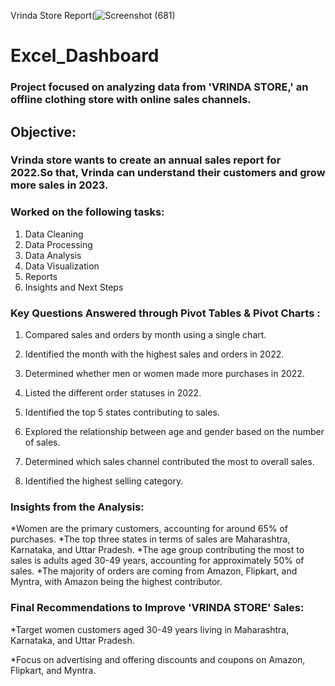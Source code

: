 Vrinda Store Report(![Screenshot (681)](https://github.com/user-attachments/assets/ea016918-15d0-4161-a7bc-304ca9b7aa2c)
# Excel_Dashboard
### Project focused on analyzing data from 'VRINDA STORE,' an offline clothing store with online sales channels.
## Objective:	
### Vrinda store wants to create an annual sales report for 2022.So that, Vrinda can understand their customers and grow more sales in 2023.													
### Worked on the following tasks:
1. Data Cleaning
2. Data Processing
3. Data Analysis
4. Data Visualization
5. Reports
6. Insights and Next Steps

### Key Questions Answered through Pivot Tables & Pivot Charts :

1. Compared sales and orders by month using a single chart.

3. Identified the month with the highest sales and orders in 2022.

3. Determined whether men or women made more purchases in 2022.

4. Listed the different order statuses in 2022.

5. Identified the top 5 states contributing to sales.

6. Explored the relationship between age and gender based on the number of sales.

7. Determined which sales channel contributed the most to overall sales.

8. Identified the highest selling category.

### Insights from the Analysis:

*Women are the primary customers, accounting for around 65% of purchases.
*The top three states in terms of sales are Maharashtra, Karnataka, and Uttar Pradesh.
*The age group contributing the most to sales is adults aged 30-49 years, accounting for approximately 50% of sales.
*The majority of orders are coming from Amazon, Flipkart, and Myntra, with Amazon being the highest contributor.

### Final Recommendations to Improve 'VRINDA STORE' Sales:

*Target women customers aged 30-49 years living in Maharashtra, Karnataka, and Uttar Pradesh.

*Focus on advertising and offering discounts and coupons on Amazon, Flipkart, and Myntra.


